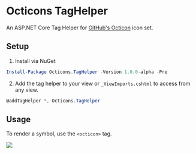 # Octicons TagHelper
An ASP.NET Core Tag Helper for [GitHub's Octicon](https://octicons.github.com/) icon set.

## Setup
1. Install via NuGet
```powershell
Install-Package Octicons.TagHelper -Version 1.0.0-alpha -Pre
```
2. Add the tag helper to your view or `_ViewImports.cshtml` to access from any view.
```csharp
@addTagHelper *, Octicons.TagHelper
```

## Usage
To render a symbol, use the `<octicon>` tag.

<img src="https://raw.githubusercontent.com/alex-gausman/Octicons.TagHelper/alpha/octicon-in-action.gif">